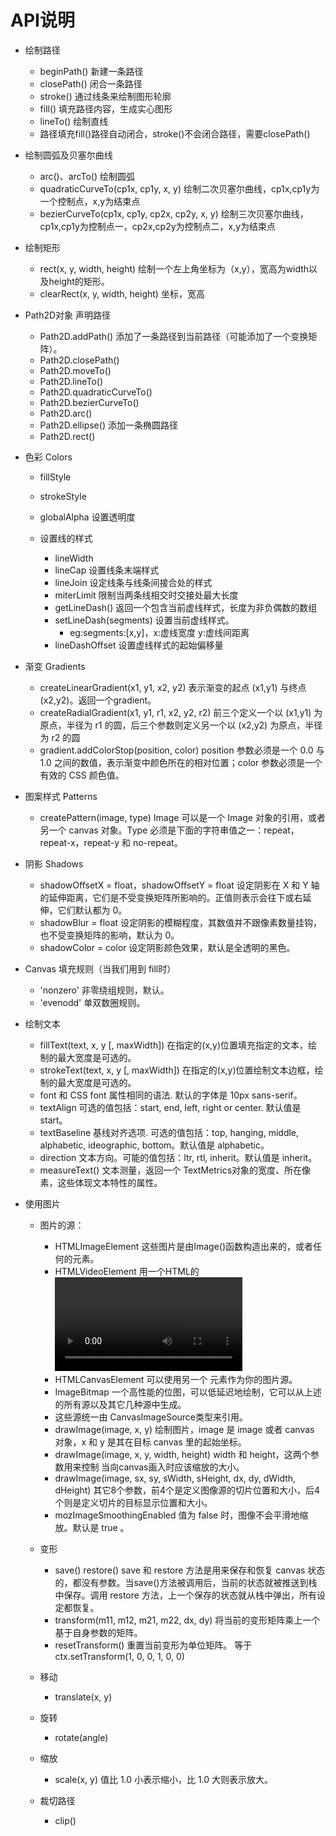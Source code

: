 # API说明
   * 绘制路径
     * beginPath() 新建一条路径
     * closePath() 闭合一条路径
     * stroke() 通过线条来绘制图形轮廓
     * fill() 填充路径内容，生成实心图形
     * lineTo() 绘制直线
     * 路径填充fill()路径自动闭合，stroke()不会闭合路径，需要closePath()

  * 绘制圆弧及贝塞尔曲线  
     * arc()、arcTo() 绘制圆弧
     * quadraticCurveTo(cp1x, cp1y, x, y) 绘制二次贝塞尔曲线，cp1x,cp1y为一个控制点，x,y为结束点
     * bezierCurveTo(cp1x, cp1y, cp2x, cp2y, x, y) 绘制三次贝塞尔曲线，cp1x,cp1y为控制点一，cp2x,cp2y为控制点二，x,y为结束点

  * 绘制矩形
    * rect(x, y, width, height) 绘制一个左上角坐标为（x,y），宽高为width以及height的矩形。
    * clearRect(x, y, width, height)   坐标，宽高

  * Path2D对象 声明路径
    * Path2D.addPath() 添加了一条路径到当前路径（可能添加了一个变换矩阵）。
    * Path2D.closePath() 
    * Path2D.moveTo()
    * Path2D.lineTo()
    * Path2D.quadraticCurveTo()
    * Path2D.bezierCurveTo()
    * Path2D.arc()
    * Path2D.ellipse() 添加一条椭圆路径
    * Path2D.rect()

  * 色彩 Colors
    * fillStyle
    * strokeStyle
    * globalAlpha 设置透明度

    * 设置线的样式
      * lineWidth 
      * lineCap 设置线条末端样式
      * lineJoin 设定线条与线条间接合处的样式
      * miterLimit 限制当两条线相交时交接处最大长度
      * getLineDash() 返回一个包含当前虚线样式，长度为非负偶数的数组
      * setLineDash(segments) 设置当前虚线样式。
        * eg:segments:[x,y]，x:虚线宽度  y:虚线间距离
      * lineDashOffset 设置虚线样式的起始偏移量
     
  * 渐变 Gradients
    * createLinearGradient(x1, y1, x2, y2) 表示渐变的起点 (x1,y1) 与终点 (x2,y2)。返回一个gradient。
    * createRadialGradient(x1, y1, r1, x2, y2, r2) 前三个定义一个以 (x1,y1) 为原点，半径为 r1 的圆，后三个参数则定义另一个以 (x2,y2) 为原点，半径为 r2 的圆
    * gradient.addColorStop(position, color) position 参数必须是一个 0.0 与 1.0 之间的数值，表示渐变中颜色所在的相对位置；color 参数必须是一个有效的 CSS 颜色值。

  * 图案样式 Patterns
    * createPattern(image, type) Image 可以是一个 Image 对象的引用，或者另一个 canvas 对象。Type 必须是下面的字符串值之一：repeat，repeat-x，repeat-y 和 no-repeat。

  * 阴影 Shadows
    * shadowOffsetX = float，shadowOffsetY = float   设定阴影在 X 和 Y 轴的延伸距离，它们是不受变换矩阵所影响的。正值则表示会往下或右延伸，它们默认都为 0。
    * shadowBlur = float  设定阴影的模糊程度，其数值并不跟像素数量挂钩，也不受变换矩阵的影响，默认为 0。
    * shadowColor = color   设定阴影颜色效果，默认是全透明的黑色。
   
  * Canvas 填充规则（当我们用到 fill时）
    * 'nonzero'  非零绕组规则，默认。
    * 'evenodd'  单双数圈规则。

  * 绘制文本
    * fillText(text, x, y [, maxWidth])  在指定的(x,y)位置填充指定的文本，绘制的最大宽度是可选的。
    * strokeText(text, x, y [, maxWidth])  在指定的(x,y)位置绘制文本边框，绘制的最大宽度是可选的。
    * font    和 CSS font 属性相同的语法. 默认的字体是 10px sans-serif。
    * textAlign  可选的值包括：start, end, left, right or center. 默认值是 start。
    * textBaseline    基线对齐选项. 可选的值包括：top, hanging, middle, alphabetic, ideographic, bottom。默认值是 alphabetic。
    * direction   文本方向。可能的值包括：ltr, rtl, inherit。默认值是 inherit。
    * measureText()  文本测量，返回一个 TextMetrics对象的宽度、所在像素，这些体现文本特性的属性。

  * 使用图片
    * 图片的源：
      * HTMLImageElement  这些图片是由Image()函数构造出来的，或者任何的<img>元素。
      * HTMLVideoElement  用一个HTML的 <video>元素作为你的图片源，可以从视频中抓取当前帧作为一个图像。
      * HTMLCanvasElement  可以使用另一个 <canvas> 元素作为你的图片源。
      * ImageBitmap  一个高性能的位图，可以低延迟地绘制，它可以从上述的所有源以及其它几种源中生成。
      * 这些源统一由 CanvasImageSource类型来引用。
      * drawImage(image, x, y)  绘制图片，image 是 image 或者 canvas 对象，x 和 y 是其在目标 canvas 里的起始坐标。
      * drawImage(image, x, y, width, height)  width 和 height，这两个参数用来控制 当向canvas画入时应该缩放的大小。
      * drawImage(image, sx, sy, sWidth, sHeight, dx, dy, dWidth, dHeight)
       其它8个参数，前4个是定义图像源的切片位置和大小，后4个则是定义切片的目标显示位置和大小。
       *  mozImageSmoothingEnabled   值为 false 时，图像不会平滑地缩放。默认是 true 。
       
    * 变形
      * save() restore()  save 和 restore 方法是用来保存和恢复 canvas 状态的，都没有参数。当save()方法被调用后，当前的状态就被推送到栈中保存。调用 restore 方法，上一个保存的状态就从栈中弹出，所有设定都恢复。
      * transform(m11, m12, m21, m22, dx, dy)  将当前的变形矩阵乘上一个基于自身参数的矩阵。
      * resetTransform()  重置当前变形为单位矩阵。
        等于 ctx.setTransform(1, 0, 0, 1, 0, 0)

    * 移动 
      * translate(x, y)  

    * 旋转
      * rotate(angle)

    * 缩放
      * scale(x, y)  值比 1.0 小表示缩小，比 1.0 大则表示放大。

    * 裁切路径
      * clip()



